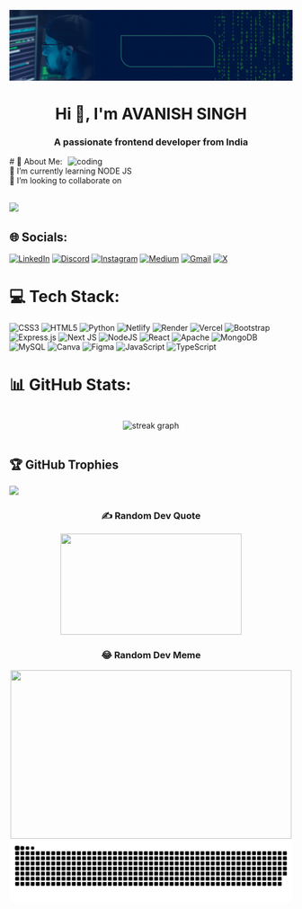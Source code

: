 ![logo](https://github.com/avanish7390/avanish7390/blob/main/LOGO.gif)
<h1 align="center">Hi 👋, I'm AVANISH SINGH</h1>
<h3 align="center">A passionate frontend developer from India</h3>
<img align="right" alt="coding" width="400" src="https://user-images.githubusercontent.com/55389276/140866485-8fb1c876-9a8f-4d6a-98dc-08c4981eaf70.gif">
# 💫 About Me: <br>
🌱 I’m currently learning NODE JS<br>
👯 I’m looking to collaborate on<br>

<br>[![](https://visitcount.itsvg.in/api?id=avanish7390&icon=2&color=1)](https://visitcount.itsvg.in)
## 🌐 Socials:
[![LinkedIn](https://img.shields.io/badge/LinkedIn-%230077B5.svg?logo=linkedin&logoColor=white)](https://linkedin.com/in/avanish-singh-6aa154205) 
[![Discord](https://img.shields.io/badge/Discord-%237289DA.svg?logo=discord&logoColor=white)](https://discordapp.com/users/911667019529732136) 
[![Instagram](https://img.shields.io/badge/Instagram-%23E4405F.svg?logo=Instagram&logoColor=white)](https://instagram.com/avanish_singh_785) 
[![Medium](https://img.shields.io/badge/Medium-12100E?logo=medium&logoColor=white)](https://medium.com/@@singhavanish7700) 
[![Gmail](https://img.shields.io/badge/Email-DC143C?logo=gmail&logoColor=blue)](singhavanish7700@gmail.com) 
[![X](https://img.shields.io/badge/X-black.svg?logo=X&logoColor=white)](https://x.com/avanishsin7390) 






# 💻 Tech Stack:
![CSS3](https://img.shields.io/badge/css3-%231572B6.svg?style=plastic&logo=css3&logoColor=white) ![HTML5](https://img.shields.io/badge/html5-%23E34F26.svg?style=plastic&logo=html5&logoColor=white) ![Python](https://img.shields.io/badge/python-3670A0?style=plastic&logo=python&logoColor=ffdd54) ![Netlify](https://img.shields.io/badge/netlify-%23000000.svg?style=plastic&logo=netlify&logoColor=#00C7B7) ![Render](https://img.shields.io/badge/Render-%46E3B7.svg?style=plastic&logo=render&logoColor=white) ![Vercel](https://img.shields.io/badge/vercel-%23000000.svg?style=plastic&logo=vercel&logoColor=white) ![Bootstrap](https://img.shields.io/badge/bootstrap-%238511FA.svg?style=plastic&logo=bootstrap&logoColor=white) ![Express.js](https://img.shields.io/badge/express.js-%23404d59.svg?style=plastic&logo=express&logoColor=%2361DAFB) ![Next JS](https://img.shields.io/badge/Next-black?style=plastic&logo=next.js&logoColor=white) ![NodeJS](https://img.shields.io/badge/node.js-6DA55F?style=plastic&logo=node.js&logoColor=white) ![React](https://img.shields.io/badge/react-%2320232a.svg?style=plastic&logo=react&logoColor=%2361DAFB) ![Apache](https://img.shields.io/badge/apache-%23D42029.svg?style=plastic&logo=apache&logoColor=white) ![MongoDB](https://img.shields.io/badge/MongoDB-%234ea94b.svg?style=plastic&logo=mongodb&logoColor=white) ![MySQL](https://img.shields.io/badge/mysql-%2300000f.svg?style=plastic&logo=mysql&logoColor=white) ![Canva](https://img.shields.io/badge/Canva-%2300C4CC.svg?style=plastic&logo=Canva&logoColor=white) ![Figma](https://img.shields.io/badge/figma-%23F24E1E.svg?style=plastic&logo=figma&logoColor=white) ![JavaScript](https://img.shields.io/badge/javascript-%23323330.svg?style=plastic&logo=javascript&logoColor=%23F7DF1E) ![TypeScript](https://img.shields.io/badge/typescript-%23007ACC.svg?style=plastic&logo=typescript&logoColor=white)
# 📊 GitHub Stats:
 <img src="https://github-readme-stats.vercel.app/api?username=avanish7390&theme=merko&hide_border=false&include_all_commits=true&count_private=true" alt=""/>
<div align="center">
  <img src="https://github-readme-streak-stats.herokuapp.com/?user=avanish7390&locale=en&mode=daily&theme=dark&hide_border=false&border_radius=5&order=3" alt="streak graph"  />
  </div>
  
<img src="https://github-readme-stats.vercel.app/api/top-langs/?username=avanish7390&locale=en&mode=daily&theme=dark&hide_border=false&border_radius=5&order=3" alt=""/>



## 🏆 GitHub Trophies
![](https://github-profile-trophy.vercel.app/?username=avanish7390&theme=juicyfresh&no-frame=false&no-bg=false&margin-w=4)

<div align="center">
  
### ✍️ Random Dev Quote
<img src="https://quotes-github-readme.vercel.app/api?type=horizontal&theme=radical" style="width:80%; height:180px;" />

### 😂 Random Dev Meme
<img src='https://randommeme-five.vercel.app/?type=horizontal&theme=radical' style="width:500px; height:300px;"  />
</div>


<!-- Proudly created with GPRM ( https://gprm.itsvg.in ) -->
<div align="center">
<img src="https://github.com/avanish7390/avanish7390/blob/output/snake.svg" alt="Snake animation" />
</div>
